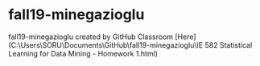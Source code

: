 # fall19-minegazioglu
fall19-minegazioglu created by GitHub Classroom
[Here](C:\Users\SORU\Documents\GitHub\fall19-minegazioglu\IE 582 Statistical Learning for Data Mining - Homework 1.html) 

